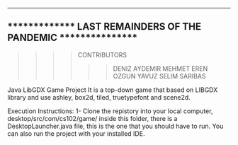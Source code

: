 -------------------------------------------------------------
************* LAST REMAINDERS OF THE PANDEMIC ***************
-------------------------------------------------------------
>>>>  CONTRIBUTORS 
>>>>>> DENIZ AYDEMIR
>>>>>> MEHMET EREN OZGUN
>>>>>> YAVUZ SELIM SARIBAS

Java LibGDX Game Project
It is a top-down game that based on LIBGDX library and use ashley, box2d, tiled, truetypefont and scene2d.

Execution Instructions: 
1- Clone the repistory into your local computer, desktop/src/com/cs102/game/ inside this folder, there is a DesktopLauncher.java file, this is the one that you should have to run. You can also run the project with your installed IDE.
